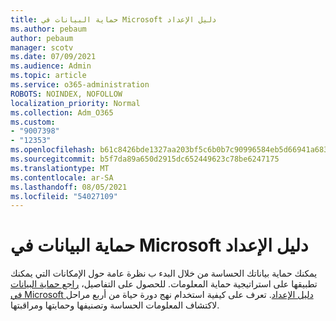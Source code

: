 ```yaml
---
title: حماية البيانات في Microsoft دليل الإعداد
ms.author: pebaum
author: pebaum
manager: scotv
ms.date: 07/09/2021
ms.audience: Admin
ms.topic: article
ms.service: o365-administration
ROBOTS: NOINDEX, NOFOLLOW
localization_priority: Normal
ms.collection: Adm_O365
ms.custom:
- "9007398"
- "12353"
ms.openlocfilehash: b61c8426bde1327aa203bf5c6b0b7c90996584eb5d66941a683e3672654619ac
ms.sourcegitcommit: b5f7da89a650d2915dc652449623c78be6247175
ms.translationtype: MT
ms.contentlocale: ar-SA
ms.lasthandoff: 08/05/2021
ms.locfileid: "54027109"
---
```

# <a name="microsoft-information-protection-setup-guide"></a>حماية البيانات في Microsoft دليل الإعداد

يمكنك حماية بياناتك الحساسة من خلال البدء ب نظرة عامة حول الإمكانات التي يمكنك تطبيقها على استراتيجية حماية المعلومات. للحصول على التفاصيل، [راجع حماية البيانات في Microsoft دليل الإعداد](https://admin.microsoft.com/adminportal/home#/modernonboarding/mipsetupguide). تعرف على كيفية استخدام نهج دورة حياة من أربع مراحل لاكتشاف المعلومات الحساسة وتصنيفها وحمايتها ومراقبتها.